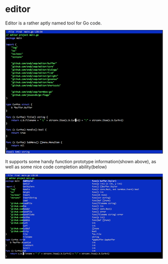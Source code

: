 # editor

Editor is a rather aptly named tool for Go code.

![editor](https://raw.githubusercontent.com/andyleap/editor/images/editor.png)

It supports some handy function prototype information(shown above), as well as some nice code completion ability(below)

![codecomplete](https://raw.githubusercontent.com/andyleap/editor/images/codecomplete.png)
